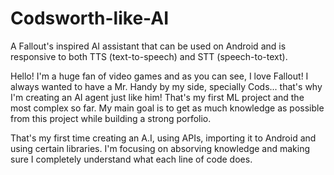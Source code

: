 # Codsworth-like-AI
A Fallout's inspired AI assistant that can be used on Android and is responsive to both TTS (text-to-speech) and STT (speech-to-text).

Hello! I'm a huge fan of video games and as you can see, I love Fallout! I always wanted to have a Mr. Handy by my side, specially Cods... that's why I'm creating an AI agent just like him!
That's my first ML project and the most complex so far. My main goal is to get as much knowledge as possible from this project while building a strong porfolio.

That's my first time creating an A.I, using APIs, importing it to Android and using certain libraries. I'm focusing on absorving knowledge and making sure I completely understand what each line of code does.
